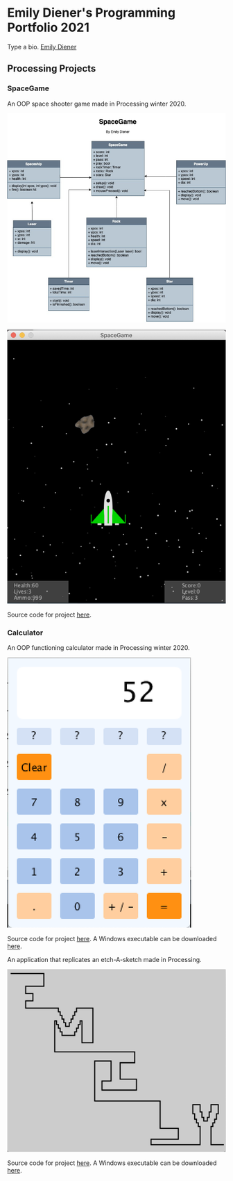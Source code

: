 # Emily Diener's Programming Portfolio 2021
Type a bio. [Emily Diener](mailto:eradiener@gmail.com)

## Processing Projects

### SpaceGame

An OOP space shooter game made in Processing winter 2020.

![UML Project](https://github.com/emildien9572/ProgrammingPortfolio/blob/gh-pages/images/UML%20Project.jpg?raw=true)

![SpaceGame](https://github.com/emildien9572/ProgrammingPortfolio/blob/gh-pages/images/SpaceGame.png?raw=true)

Source code for project [here](https://github.com/emildien9572/ProgrammingPortfolio/tree/gh-pages/src/SpaceGame).

### Calculator

An OOP functioning calculator made in Processing winter 2020.

![Calculator](https://github.com/emildien9572/ProgrammingPortfolio/blob/gh-pages/images/Calculator.png?raw=true)

Source code for project [here](https://github.com/emildien9572/ProgrammingPortfolio/tree/gh-pages/src/Calculator). A Windows executable can be downloaded [here](https://github.com/emildien9572/ProgrammingPortfolio/blob/gh-pages/src/Calculator/application.windows64.zip).

An application that replicates an etch-A-sketch made in Processing.

![etchAsketch](https://github.com/emildien9572/ProgrammingPortfolio/blob/gh-pages/images/etchAsketch.png?raw=true)

Source code for project [here](https://github.com/emildien9572/ProgrammingPortfolio/tree/gh-pages/src/etchAsketch). A Windows executable can be downloaded [here](https://github.com/emildien9572/ProgrammingPortfolio/blob/gh-pages/src/etchAsketch/application.windows64.zip).
